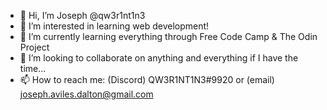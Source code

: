 - 👋 Hi, I’m Joseph @qw3r1nt1n3
- 👀 I’m interested in learning web development!
- 🌱 I’m currently learning everything through Free Code Camp & The Odin Project
- 💞️ I’m looking to collaborate on anything and everything if I have the time...
- 📫 How to reach me: (Discord) QW3R1NT1N3#9920 or (email) joseph.aviles.dalton@gmail.com
